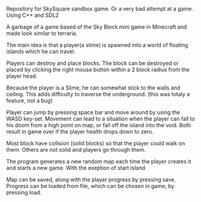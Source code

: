Repository for SkySquare sandbox game. Or a very bad attempt at a game.
Using C++ and SDL2 

A garbage of a game based of the Sky Block mini game in Minecraft and made look similar to terraria.

The main idea is that a player(a slime) is spawned into a world of floating islands which he can travel.

Players can destroy and place blocks. The block can be destroyed or placed by clicking the right mouse button within a 2 block radius from the player head.

Because the player is a Slime, he can somewhat stick to the walls and ceiling. This adds difficulty to traverse the underground. (this was totaly a feature, not a bug)

Player can jump by pressing space bar and move around by using the WASD key-set. Movement can lead to a situation when the player can fall to his doom from a high point on map, or fall off the island into the void. Both result in game over if the player health drops down to zero.

Most block have collision (solid blocks) so that the player could walk on them. Others are not solid and players go through them.

The program generates a new random map each time the player creates it and starts a new game. With the exeption of start island

Map can be saved, along with the player progress by pressing save. Progress can be loaded from file, which can be chosen in game, by pressing load.
